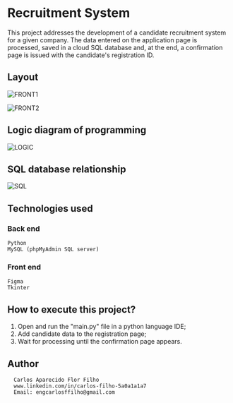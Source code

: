 # Recruitment System
This project addresses the development of a candidate recruitment system for a given company. The data entered on the application page is processed, saved in a cloud SQL database and, at the end, a confirmation page is issued with the candidate's registration ID.

## Layout
![FRONT1](https://github.com/CarlosFFilho/recruitment_system/blob/main/imagens/recruitment_page_example.png)

![FRONT2](https://github.com/CarlosFFilho/recruitment_system/blob/main/imagens/confirmation_page_example.png)

## Logic diagram of programming
![LOGIC](https://github.com/CarlosFFilho/recruitment_system/blob/main/imagens/logic_diagram_programming.png)

## SQL database relationship
![SQL](https://github.com/CarlosFFilho/recruitment_system/blob/main/imagens/sql_database_relationship.png)

## Technologies used
### Back end
    Python
    MySQL (phpMyAdmin SQL server)
    
### Front end
    Figma
    Tkinter

## How to execute this project?
  1. Open and run the "main.py" file in a python language IDE;
  2. Add candidate data to the registration page;
  3. Wait for processing until the confirmation page appears.

## Author

      Carlos Aparecido Flor Filho
      www.linkedin.com/in/carlos-filho-5a0a1a1a7
      Email: engcarlosffilho@gmail.com
